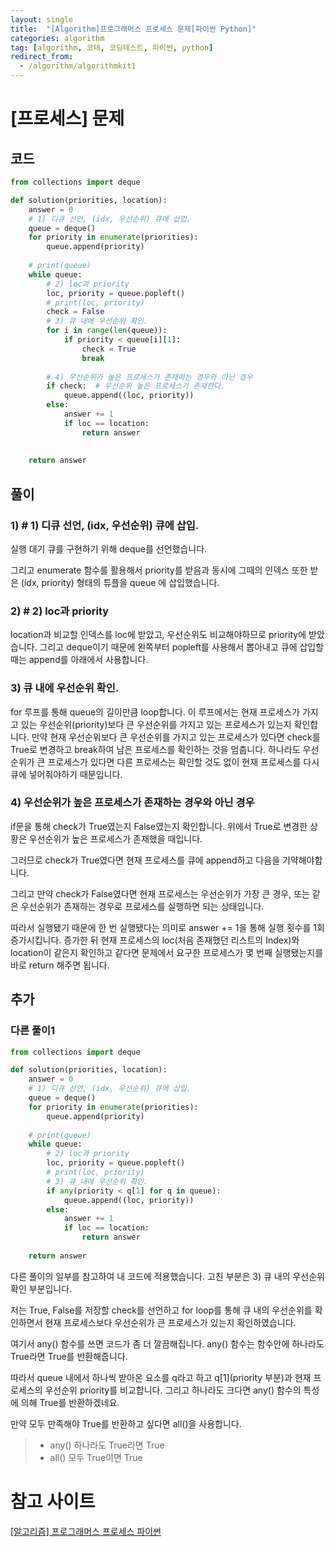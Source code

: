 ```yaml
---
layout: single
title:  "[Algorithm]프로그래머스 프로세스 문제[파이썬 Python]"
categories: algorithm
tag: [algorithm, 코테, 코딩테스트, 파이썬, python]
redirect_from:
  - /algorithm/algorithmkit1
---
```


# [프로세스] 문제
## 코드
```python
from collections import deque

def solution(priorities, location):
    answer = 0
    # 1) 디큐 선언, (idx, 우선순위) 큐에 삽입.
    queue = deque()
    for priority in enumerate(priorities):
        queue.append(priority)
    
    # print(queue)
    while queue:
        # 2) loc과 priority
        loc, priority = queue.popleft()
        # print(loc, priority)
        check = False
        # 3) 큐 내에 우선순위 확인.
        for i in range(len(queue)):
            if priority < queue[i][1]:
                check = True
                break
                
        # 4) 우선순위가 높은 프로세스가 존재하는 경우와 아닌 경우
        if check:  # 우선순위 높은 프로세스가 존재한다.
            queue.append((loc, priority))
        else:
            answer += 1
            if loc == location:
                return answer
            
    
    return answer
```
## 풀이
### 1) # 1) 디큐 선언, (idx, 우선순위) 큐에 삽입.
실행 대기 큐를 구현하기 위해 deque를 선언했습니다.  

그리고 enumerate 함수를 활용해서 priority를 받음과 
동시에 그때의 인덱스 또한 받은 (idx, priority) 형태의 튜플을
queue 에 삽입했습니다.  

### 2) # 2) loc과 priority
location과 비교할 인덱스를 loc에 받았고, 우선순위도 비교해야하므로 
priority에 받았습니다. 그리고 deque이기 때문에 왼쪽부터 popleft를 사용해서 뽑아내고
큐에 삽입할 때는 append를 아래에서 사용합니다.

### 3) 큐 내에 우선순위 확인.
for 루프를 통해 queue의 길이만큼 loop합니다. 이 루프에서는 현재 프로세스가 가지고 있는 우선순위(priority)보다
큰 우선순위를 가지고 있는 프로세스가 있는지 확인합니다.
만약 현재 우선순위보다 큰 우선순위를 가지고 있는 프로세스가 있다면 check를 True로 변경하고 break하여
남은 프로세스를 확인하는 것을 멈춥니다. 하나라도 우선순위가 큰 프로세스가 있다면 다른 프로세스는 확인할 것도 없이
현재 프로세스를 다시 큐에 넣어줘야하기 때문입니다.

### 4) 우선순위가 높은 프로세스가 존재하는 경우와 아닌 경우
if문을 통해 check가 True였는지 False였는지 확인합니다.
위에서 True로 변경한 상황은 우선순위가 높은 프로세스가 존재했을 때입니다.

그러므로 check가 True였다면 현재 프로세스를 큐에 append하고 다음을 기약해야합니다.

그리고 만약 check가 False였다면 현재 프로세스는 우선순위가 가장 큰 경우, 또는 같은 우선순위가 존재하는 경우로
프로세스를 실행하면 되는 상태입니다.

따라서 실행됐기 때문에 한 번 실행됐다는 의미로 answer += 1을 통해 실행 횟수를 1회 증가시킵니다.
증가한 뒤 현재 프로세스의 loc(처음 존재했던 리스트의 Index)와 location이 같은지 확인하고
같다면 문제에서 요구한 프로세스가 몇 번째 실행됐는지를 바로 return 해주면 됩니다.

## 추가

### 다른 풀이1
```python
from collections import deque

def solution(priorities, location):
    answer = 0
    # 1) 디큐 선언, (idx, 우선순위) 큐에 삽입.
    queue = deque()
    for priority in enumerate(priorities):
        queue.append(priority)
    
    # print(queue)
    while queue:
        # 2) loc과 priority
        loc, priority = queue.popleft()
        # print(loc, priority)
        # 3) 큐 내에 우선순위 확인.
        if any(priority < q[1] for q in queue):
            queue.append((loc, priority))
        else:
            answer += 1
            if loc == location:
                return answer
            
    return answer
```
다른 풀이의 일부를 참고하여 내 코드에 적용했습니다.
고친 부분은 3) 큐 내의 우선순위 확인 부분입니다.

저는 True, False를 저장할 check를 선언하고 for loop를 통해 큐 내의 우선순위를 확인하면서
현재 프로세스보다 우선순위가 큰 프로세스가 있는지 확인하였습니다.

여기서 any() 함수를 쓰면 코드가 좀 더 깔끔해집니다.
any() 함수는 함수안에 하나라도 True라면 True를 반환해줍니다.

따라서 queue 내에서 하나씩 받아온 요소를 q라고 하고 q[1](priority 부분)과
현재 프로세스의 우선순위 priority를 비교합니다.
그리고 하나라도 크다면 any() 함수의 특성에 의해 True를 반환하겠네요.

만약 모두 만족해야 True를 반환하고 싶다면 all()을 사용합니다.

> * any() 하나라도 True라면 True
> * all() 모두 True이면 True

# 참고 사이트
[[알고리즘] 프로그래머스 프로세스 파이썬](https://velog.io/@helenason/%EC%95%8C%EA%B3%A0%EB%A6%AC%EC%A6%98-%ED%94%84%EB%A1%9C%EA%B7%B8%EB%9E%98%EB%A8%B8%EC%8A%A4-%ED%94%84%EB%A1%9C%EC%84%B8%EC%8A%A4-%ED%8C%8C%EC%9D%B4%EC%8D%AC)  

